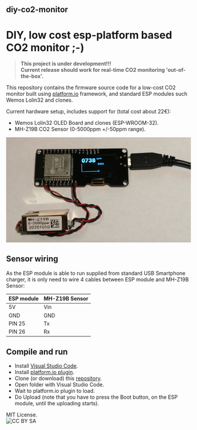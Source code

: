 ## **diy-co2-monitor**
# DIY, low cost esp-platform based CO2 monitor ;-) 

> **This project is under development!!!** \
> **Current release should work for real-time CO2 monitoring 'out-of-the-box'.**

This repository contains the firmware source code for a low-cost CO2 monitor built using [platform.io](https://docs.platformio.org/en/latest/what-is-platformio.html) framework, and standard ESP modules such Wemos Lolin32 and clones.

Current hardware setup, includes support for (total cost about 22€):
- Wemos Lolin32 OLED Board and clones (ESP-WROOM-32).
- MH-Z19B CO2 Sensor (0-5000ppm +/-50ppm range).

![prototype picture](./img/prototype_picture.png)

## **Sensor wiring**
As the ESP module is able to run supplied from standard USB Smartphone charger, it is only need to wire 4 cables between ESP module and MH-Z19B Sensor:

ESP module | MH-Z19B Sensor
-----------|----------------
5V         | Vin
GND        | GND
PIN 25     | Tx
PIN 26     | Rx

## **Compile and run**
- Install [Visual Studio Code](https://code.visualstudio.com/Download).
- Install [platform.io plugin](https://platformio.org/install/ide?install=vscode).
- Clone (or download) this [repository](https://github.com/oskrs111/diy-co2-monitor/archive/main.zip).
- Open folder with Visual Studio Code.
- Wait to platform.io plugin to load.
- Do Upload (note that you have to press the Boot button, on the ESP module, until the uploading starts).


MIT License. \
![CC BY SA](https://i.creativecommons.org/l/by-sa/4.0/88x31.png)

